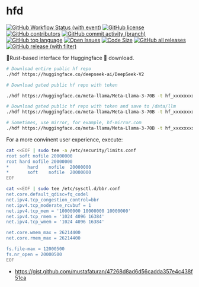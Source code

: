 # hfd

[![GitHub Workflow Status (with event)](https://img.shields.io/github/actions/workflow/status/AUTOM77/hfd/ci.yml)](https://github.com/AUTOM77/hfd/actions)
[![GitHub license](https://img.shields.io/github/license/AUTOM77/hfd)](./LICENSE)
[![GitHub contributors](https://img.shields.io/github/contributors/AUTOM77/hfd)](https://github.com/AUTOM77/hfd/graphs/contributors)
[![GitHub commit activity (branch)](https://img.shields.io/github/commit-activity/m/AUTOM77/hfd)](https://github.com/AUTOM77/hfd/commits)
[![GitHub top language](https://img.shields.io/github/languages/top/AUTOM77/hfd?logo=rust&label=)](./hfd-cli/Cargo.toml#L4)
[![Open Issues](https://img.shields.io/github/issues/AUTOM77/hfd)](https://github.com/AUTOM77/hfd/issues)
[![Code Size](https://img.shields.io/github/languages/code-size/AUTOM77/hfd)](.)
[![GitHub all releases](https://img.shields.io/github/downloads/AUTOM77/hfd/total?logo=github)](https://github.com/AUTOM77/hfd/releases)  
[![GitHub release (with filter)](https://img.shields.io/github/v/release/AUTOM77/hfd?logo=github)](https://github.com/AUTOM77/hfd/releases)


🎈Rust-based interface for Huggingface 🤗 download.

```sh
# Download entire public hf repo
./hdf https://huggingface.co/deepseek-ai/DeepSeek-V2

# Download gated public hf repo with token

./hdf https://huggingface.co/meta-llama/Meta-Llama-3-70B -t hf_xxxxxxxxxx

# Download gated public hf repo with token and save to /data/llm
./hdf https://huggingface.co/meta-llama/Meta-Llama-3-70B -t hf_xxxxxxxxxx -d /data/llm

# Sometimes, use mirror, for example, hf-mirror.com
./hdf https://huggingface.co/meta-llama/Meta-Llama-3-70B -t hf_xxxxxxxxxx -d /data/llm -m hf-mirror.com
```

For a more convinent user experience, execute:

```sh
cat <<EOF | sudo tee -a /etc/security/limits.conf
root soft nofile 20000000
root hard nofile 20000000
*       hard    nofile  20000000
*       soft    nofile  20000000
EOF

cat <<EOF | sudo tee /etc/sysctl.d/bbr.conf
net.core.default_qdisc=fq_codel
net.ipv4.tcp_congestion_control=bbr
net.ipv4.tcp_moderate_rcvbuf = 1
net.ipv4.tcp_mem = '10000000 10000000 10000000'
net.ipv4.tcp_rmem = '1024 4096 16384'
net.ipv4.tcp_wmem = '1024 4096 16384'

net.core.wmem_max = 26214400
net.core.rmem_max = 26214400

fs.file-max = 12000500
fs.nr_open = 20000500
EOF
```

- https://gist.github.com/mustafaturan/47268d8ad6d56cadda357e4c438f51ca